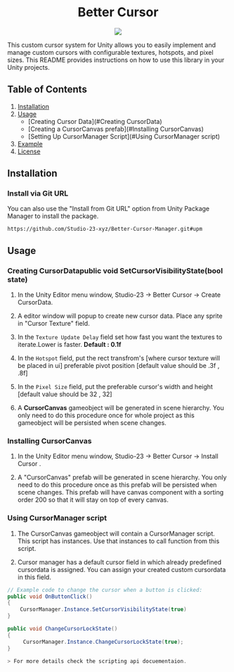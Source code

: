 <h1 align="center">Better Cursor</h1><p align="center">
<a href="https://openupm.com/packages/com.studio23.ss2.bettercursormanager/"><img src="https://img.shields.io/npm/v/com.studio23.ss2.bettercursormanager?label=openupm&amp;registry_uri=https://package.openupm.com" /></a>
</p>


This custom cursor system for Unity allows you to easily implement and manage custom cursors with configurable textures, hotspots, and pixel sizes. This README provides instructions on how to use this library in your Unity projects.

## Table of Contents

1. [Installation](#installation)
2. [Usage](#usage)
   - [Creating Cursor Data](#Creating CursorData)
   - [Creating a CursorCanvas prefab](#Installing CursorCanvas)
   - [Setting Up CursorManager Script](#Using CursorManager script)
3. [Example](#example)
4. [License](#license)

## Installation

### Install via Git URL
You can also use the "Install from Git URL" option from Unity Package Manager to install the package.
```
https://github.com/Studio-23-xyz/Better-Cursor-Manager.git#upm
```
## Usage

### Creating CursorDatapublic void SetCursorVisibilityState(bool state)

1. In the Unity Editor menu window, Studio-23 -> Better Cursor -> Create CursorData.

2. A editor window will popup to create new cursor data. Place any sprite in "Cursor Texture" field.
3. In the `Texture Update Delay` field set how fast you want the textures to iterate.Lower is faster. **Default : 0.1f**
4. In the `Hotspot` field, put the rect transfrom's [where cursor texture will be placed in ui] preferable pivot position [default value should be .3f , .8f]

5. In the `Pixel Size` field, put the preferable cursor's width and height [default value should be 32 , 32]

6. A **CursorCanvas** gameobject will be generated in scene hierarchy. You only need to do this procedure once for whole project as this gameobject will be persisted when scene changes.

### Installing CursorCanvas

1. In the Unity Editor menu window, Studio-23 -> Better Cursor -> Install Cursor .

2. A "CursorCanvas" prefab will be generated in scene hierarchy. You only need to do this procedure once as this prefab will be persisted when scene changes. This prefab will have canvas component with a sorting order 200 so that it will stay on top of every canvas.

### Using CursorManager script

1. The CursorCanvas gameobject will contain a CursorManager script. This script has instances. Use that instances to call function from this script.

2. Cursor manager has a default cursor field in which already predefined cursordata is assigned. You can assign your created custom cursordata in this field.


```csharp
// Example code to change the cursor when a button is clicked:
public void OnButtonClick()
{
    CursorManager.Instance.SetCursorVisibilityState(true)
}

public void ChangeCursorLockState()
{
     CursorManager.Instance.ChangeCursorLockState(true);
}

> For more details check the scripting api docuementaion.



